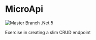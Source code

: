 # MicroApi
![Master Branch .Net 5](https://github.com/mroberts91/MicroApi/workflows/Master%20Brach%20.Net%205/badge.svg)  

Exercise in creating a slim CRUD endpoint
